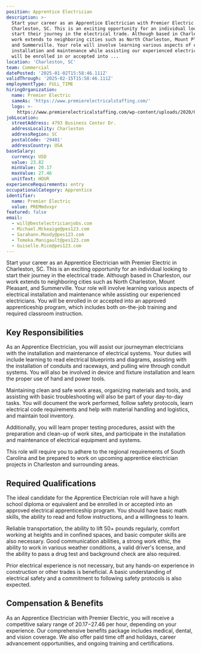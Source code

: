 ```yaml
---
position: Apprentice Electrician
description: >-
  Start your career as an Apprentice Electrician with Premier Electric in
  Charleston, SC. This is an exciting opportunity for an individual looking to
  start their journey in the electrical trade. Although based in Charleston, our
  work extends to neighboring cities such as North Charleston, Mount Pleasant,
  and Summerville. Your role will involve learning various aspects of electrical
  installation and maintenance while assisting our experienced electricians. You
  will be enrolled in or accepted into ...
location: 'Charleston, SC'
team: Commercial
datePosted: '2025-01-02T15:58:46.111Z'
validThrough: '2025-02-15T15:58:46.111Z'
employmentType: FULL_TIME
hiringOrganization:
  name: Premier Electric
  sameAs: 'https://www.premierelectricalstaffing.com/'
  logo: >-
    https://www.premierelectricalstaffing.com/wp-content/uploads/2020/05/Premier-Electrical-Staffing-logo.png
jobLocation:
  streetAddress: 4793 Business Center Dr.
  addressLocality: Charleston
  addressRegion: SC
  postalCode: '29401'
  addressCountry: USA
baseSalary:
  currency: USD
  value: 23.82
  minValue: 20.17
  maxValue: 27.46
  unitText: HOUR
experienceRequirements: entry
occupationalCategory: Apprentice
identifier:
  name: Premier Electric
  value: PREMmdvxpr
featured: false
email:
  - will@bestelectricianjobs.com
  - Michael.Mckeaige@pes123.com
  - Sarahann.Moody@pes123.com
  - Tomeka.Manigault@pes123.com
  - Guiselle.Rice@pes123.com
---
```




Start your career as an Apprentice Electrician with Premier Electric in Charleston, SC. This is an exciting opportunity for an individual looking to start their journey in the electrical trade. Although based in Charleston, our work extends to neighboring cities such as North Charleston, Mount Pleasant, and Summerville. Your role will involve learning various aspects of electrical installation and maintenance while assisting our experienced electricians. You will be enrolled in or accepted into an approved apprenticeship program, which includes both on-the-job training and required classroom instruction. 

## Key Responsibilities
As an Apprentice Electrician, you will assist our journeyman electricians with the installation and maintenance of electrical systems. Your duties will include learning to read electrical blueprints and diagrams, assisting with the installation of conduits and raceways, and pulling wire through conduit systems. You will also be involved in device and fixture installation and learn the proper use of hand and power tools. 

Maintaining clean and safe work areas, organizing materials and tools, and assisting with basic troubleshooting will also be part of your day-to-day tasks. You will document the work performed, follow safety protocols, learn electrical code requirements and help with material handling and logistics, and maintain tool inventory. 

Additionally, you will learn proper testing procedures, assist with the preparation and clean-up of work sites, and participate in the installation and maintenance of electrical equipment and systems. 

This role will require you to adhere to the regional requirements of South Carolina and be prepared to work on upcoming apprentice electrician projects in Charleston and surrounding areas.

## Required Qualifications
The ideal candidate for the Apprentice Electrician role will have a high school diploma or equivalent and be enrolled in or accepted into an approved electrical apprenticeship program. You should have basic math skills, the ability to read and follow instructions, and a willingness to learn. 

Reliable transportation, the ability to lift 50+ pounds regularly, comfort working at heights and in confined spaces, and basic computer skills are also necessary. Good communication abilities, a strong work ethic, the ability to work in various weather conditions, a valid driver's license, and the ability to pass a drug test and background check are also required. 

Prior electrical experience is not necessary, but any hands-on experience in construction or other trades is beneficial. A basic understanding of electrical safety and a commitment to following safety protocols is also expected. 

## Compensation & Benefits
As an Apprentice Electrician with Premier Electric, you will receive a competitive salary range of $20.17-$27.46 per hour, depending on your experience. Our comprehensive benefits package includes medical, dental, and vision coverage. We also offer paid time off and holidays, career advancement opportunities, and ongoing training and certifications.
